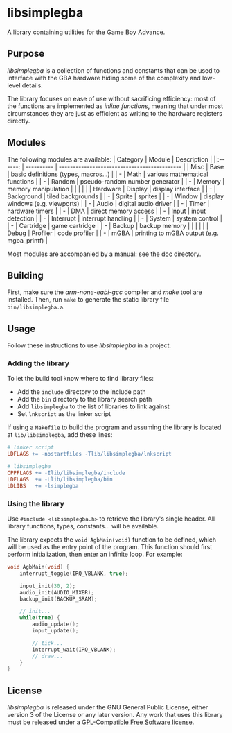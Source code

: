 # libsimplegba
A library containing utilities for the Game Boy Advance.

## Purpose
*libsimplegba* is a collection of functions and constants that can be
used to interface with the GBA hardware hiding some of the complexity
and low-level details.

The library focuses on ease of use without sacrificing efficiency: most
of the functions are implemented as *inline functions*, meaning that
under most circumstances they are just as efficient as writing to the
hardware registers directly.

## Modules
The following modules are available:
| Category | Module     | Description                                  |
| :------: | ---------- | -------------------------------------------- |
| Misc     | Base       | basic definitions (types, macros...)         |
| -        | Math       | various mathematical functions               |
| -        | Random     | pseudo-random number generator               |
| -        | Memory     | memory manipulation                          |
|          |            |                                              |
| Hardware | Display    | display interface                            |
| -        | Background | tiled backgrounds                            |
| -        | Sprite     | sprites                                      |
| -        | Window     | display windows (e.g. viewports)             |
| -        | Audio      | digital audio driver                         |
| -        | Timer      | hardware timers                              |
| -        | DMA        | direct memory access                         |
| -        | Input      | input detection                              |
| -        | Interrupt  | interrupt handling                           |
| -        | System     | system control                               |
| -        | Cartridge  | game cartridge                               |
| -        | Backup     | backup memory                                |
|          |            |                                              |
| Debug    | Profiler   | code profiler                                |
| -        | mGBA       | printing to mGBA output (e.g. mgba_printf)   |

Most modules are accompanied by a manual: see the [doc](doc) directory.

## Building
First, make sure the *arm-none-eabi-gcc* compiler and *make* tool are
installed. Then, run `make` to generate the static library file
`bin/libsimplegba.a`.

## Usage
Follow these instructions to use *libsimplegba* in a project.

### Adding the library
To let the build tool know where to find library files:
- Add the `include` directory to the include path
- Add the `bin` directory to the library search path
- Add `libsimplegba` to the list of libraries to link against
- Set `lnkscript` as the linker script

If using a `Makefile` to build the program and assuming the library is
located at `lib/libsimplegba`, add these lines:

```Makefile
# linker script
LDFLAGS += -nostartfiles -Tlib/libsimplegba/lnkscript

# libsimplegba
CPPFLAGS += -Ilib/libsimplegba/include
LDFLAGS  += -Llib/libsimplegba/bin
LDLIBS   += -lsimplegba
```

### Using the library
Use `#include <libsimplegba.h>` to retrieve the library's single header.
All library functions, types, constants... will be available.

The library expects the `void AgbMain(void)` function to be defined,
which will be used as the entry point of the program. This function
should first perform initialization, then enter an infinite loop. For
example:

```c
void AgbMain(void) {
    interrupt_toggle(IRQ_VBLANK, true);

    input_init(30, 2);
    audio_init(AUDIO_MIXER);
    backup_init(BACKUP_SRAM);

    // init...
    while(true) {
        audio_update();
        input_update();

        // tick...
        interrupt_wait(IRQ_VBLANK);
        // draw...
    }
}
```

## License
*libsimplegba* is released under the GNU General Public License, either
version 3 of the License or any later version. Any work that uses this
library must be released under a [GPL-Compatible Free Software
license](https://www.gnu.org/licenses/license-list.html).
